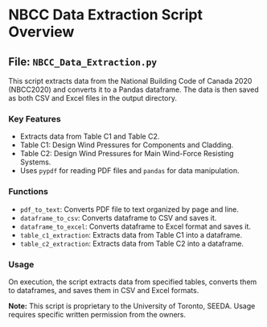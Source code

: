 # NBCC Data Extraction Script Overview

## File: `NBCC_Data_Extraction.py`
This script extracts data from the National Building Code of Canada 2020 (NBCC2020) and converts it to a Pandas dataframe. The data is then saved as both CSV and Excel files in the output directory.

### Key Features
- Extracts data from Table C1 and Table C2.
- Table C1: Design Wind Pressures for Components and Cladding.
- Table C2: Design Wind Pressures for Main Wind-Force Resisting Systems.
- Uses `pypdf` for reading PDF files and `pandas` for data manipulation.

### Functions
- `pdf_to_text`: Converts PDF file to text organized by page and line.
- `dataframe_to_csv`: Converts dataframe to CSV and saves it.
- `dataframe_to_excel`: Converts dataframe to Excel format and saves it.
- `table_c1_extraction`: Extracts data from Table C1 into a dataframe.
- `table_c2_extraction`: Extracts data from Table C2 into a dataframe.

### Usage
On execution, the script extracts data from specified tables, converts them to dataframes, and saves them in CSV and Excel formats.

**Note:** This script is proprietary to the University of Toronto, SEEDA. Usage requires specific written permission from the owners.
